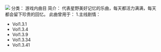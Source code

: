 ![](//static.kivo.wiki/images/music/cover/67wCB1NkJIUewdNPBoMbn70p9bIwBytj.jpg)
分类： 游戏内曲目
简介：
代表星野美好记忆的乐曲，每天都活力满满，每天都会留下珍贵的回忆。
此曲曾用于：
1.主线剧情：
 - Vol1.3.1
 - Vol1.3.4
 - Vol1.3.9
 - Vol1.3.34
 - Vol1.3.41
